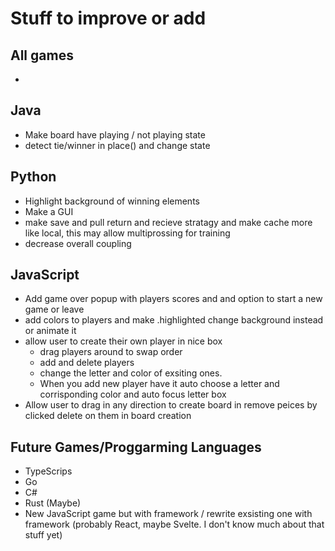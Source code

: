 # Stuff to improve or add

## All games
- 

## Java
- Make board have playing / not playing state
- detect tie/winner in place() and change state

## Python
- Highlight background of winning elements
- Make a GUI
- make save and pull return and recieve stratagy and make cache more like local, this may allow multiprossing for training
- decrease overall coupling


## JavaScript
- Add game over popup with players scores and and option to start a new game or leave
- add colors to players and make .highlighted change background instead or animate it
- allow user to create their own player in nice box
    - drag players around to swap order
    - add and delete players
    - change the letter and color of exsiting ones. 
    - When you add new player have it auto choose a letter and corrisponding color and auto focus letter box
- Allow user to drag in any direction to create board in remove peices by clicked delete on them in board creation

## Future Games/Proggarming Languages 
- TypeScrips
- Go
- C#
- Rust (Maybe)
- New JavaScript game but with framework / rewrite exsisting one with framework (probably React, maybe Svelte. I don't know much about that stuff yet)